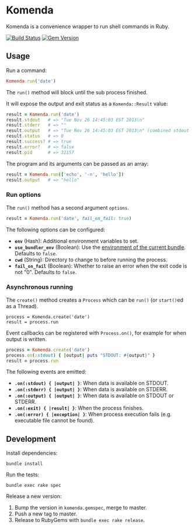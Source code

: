 Komenda
=======
Komenda is a convenience wrapper to run shell commands in Ruby.

[![Build Status](https://img.shields.io/travis/cargomedia/komenda/master.svg)](https://travis-ci.org/cargomedia/komenda)
[![Gem Version](https://img.shields.io/gem/v/komenda.svg)](https://rubygems.org/gems/komenda)

Usage
-----
Run a command:
```ruby
Komenda.run('date')
```

The `run()` method will block until the sub process finished.

It will expose the output and exit status as a `Komenda::Result` value:
```ruby
result = Komenda.run('date')
result.stdout   # => "Tue Nov 26 14:45:03 EST 2013\n"
result.stderr   # => ""
result.output   # => "Tue Nov 26 14:45:03 EST 2013\n" (combined stdout + stderr)
result.status   # => 0
result.success? # => true
result.error?   # => false
result.pid      # => 32157
```
The program and its arguments can be passed as an array:
```ruby 
result = Komenda.run(['echo', '-n', 'hello'])
result.output   # => "hello"
```

### Run options
The `run()` method has a second argument `options`.
```ruby
result = Komenda.run('date', fail_on_fail: true)
```


The following options can be configured:
- **`env`** (Hash): Additional environment variables to set.
- **`use_bundler_env`** (Boolean): Use the [environment of the current bundle](http://www.cargomedia.ch/2016/03/18/reset-bundler-environment.html). Defaults to `false`.
- **`cwd`** (String): Directory to change to before running the process.
- **`fail_on_fail`** (Boolean): Whether to raise an error when the exit code is not "0". Defaults to `false`.

### Asynchronous running
The `create()` method creates a `Process` which can be `run()` (or `start()`ed as a Thread).
```
process = Komenda.create('date')
result = process.run
```

Event callbacks can be registered with `Process.on()`, for example for when output is written.
```ruby
process = Komenda.create('date')
process.on(:stdout) { |output| puts "STDOUT: #{output}" }
result = process.run
```
The following events are emitted:
- **`.on(:stdout) { |output| }`**: When data is available on STDOUT.
- **`.on(:stderr) { |output| }`**: When data is available on STDERR.
- **`.on(:output) { |output| }`**: When data is available on STDOUT or STDERR.
- **`.on(:exit) { |result| }`**: When the process finishes.
- **`.on(:error) { |exception| }`**: When process execution fails (e.g. executable file cannot be found).

Development
-----------
Install dependencies:
```
bundle install
```

Run the tests:
```
bundle exec rake spec
```

Release a new version:

1. Bump the version in `komenda.gemspec`, merge to master.
2. Push a new tag to master.
3. Release to RubyGems with `bundle exec rake release`.
